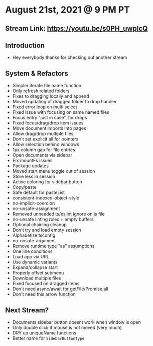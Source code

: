# August 21st, 2021 @ 9 PM PT

## Stream Link: https://youtu.be/s0PH_uwpIcQ

## Introduction

- Hey everybody thanks for checking out another stream

## System & Refactors

- Simpler iterate file name function
- Only refresh related folders
- Fixes to dragging locally and append
- Moved updating of dragged folder to drop handler
- Fixed error loop on multi select
- Fixed issue with focusing on same named files
- Focus entry "just in case", for drops
- Fixed focus/drag/drop item issues
- Move document imports into pages
- Allow drag/drop multiple files
- Don't set explicit all for pointers
- Allow selection behind windows
- 1px column gap for file entries
- Open documents via sidebar
- Fix mountFs issues
- Package updates
- Moved start menu toggle out of session
- Store less in session
- Active coloring for sidebar button
- Copy/paste
- Safe default for pasteList
- consistent-indexed-object-style
- no-implicit-coercion
- no-unsafe-assignment
- Removed unneeded ts/eslint ignore on js file
- no-unsafe linting rules + empty buffers
- Optional chaining cleanup
- Don't try and load empty session
- Alphabetize tsconfig
- no-unsafe-argument
- Remove runtime type "as" assumptions
- One line conditions
- Load app via URL
- Use dynamic variants
- Expand/collapse start
- Properly offset submenu
- Download multiple files
- Fixed focused on dragged items
- Don't need async/await for getFile/Promise.all
- Don't need this arrow function

## Next Stream?

- Documents sidebar button doesnt work when window is open
- Only double click if mouse is not moved (very much)
- DRY up uniqueName functions
- Better name for `SidebarButtonType`
